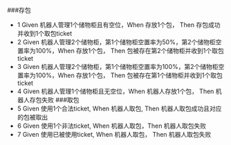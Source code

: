 ###存包
* 1 Given 机器人管理1个储物柜且有空位，When 存放1个包， Then 存包成功并收到1个取包ticket
* 2 Given 机器人管理2个储物柜，第1个储物柜空置率为50%，第2个储物柜空置率为100%，When 存放1个包， Then 包被存在第2个储物柜并收到1个取包ticket
* 3 Given 机器人管理2个储物柜，第1个储物柜空置率为100%，第2个储物柜空置率为100%，When 存放1个包， Then 包被存在第1个储物柜并收到1个取包ticket
* 4 Given 机器人管理1个储物柜且无空位，When 机器人存放1个包， Then 机器人存包失败
###取包
* 5 Given 使用1个合法ticket, When 机器人取包, Then 机器人取包成功且对应的包被取出
* 6 Given 使用1个非法ticket, When 机器人取包，Then 机器人取包失败
* 7 Given 使用已被使用ticket, When 机器人取包， Then 机器人取包失败